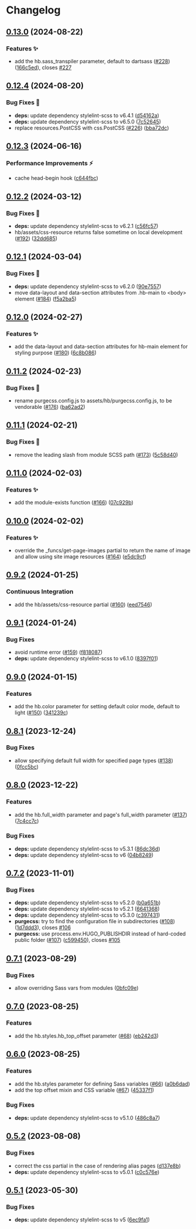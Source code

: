 # Changelog

## [0.13.0](https://github.com/hbstack/hb/compare/v0.12.4...v0.13.0) (2024-08-22)


### Features ✨

* add the hb.sass_transpiler parameter, default to dartsass ([#228](https://github.com/hbstack/hb/issues/228)) ([166c5ed](https://github.com/hbstack/hb/commit/166c5edc62039b4163a6ebc3edbb1e715b8b1e41)), closes [#227](https://github.com/hbstack/hb/issues/227)

## [0.12.4](https://github.com/hbstack/hb/compare/v0.12.3...v0.12.4) (2024-08-20)


### Bug Fixes 🐞

* **deps:** update dependency stylelint-scss to v6.4.1 ([d54162a](https://github.com/hbstack/hb/commit/d54162acdbeef8fa9130fe56e0b6ede267f6f765))
* **deps:** update dependency stylelint-scss to v6.5.0 ([7c52645](https://github.com/hbstack/hb/commit/7c526453e140bf689d21ed6f62fcc71eb839ab85))
* replace resources.PostCSS with css.PostCSS ([#226](https://github.com/hbstack/hb/issues/226)) ([bba72dc](https://github.com/hbstack/hb/commit/bba72dccedcaee8fa7fd6c06b8da31043e1f42ab))

## [0.12.3](https://github.com/hbstack/hb/compare/v0.12.2...v0.12.3) (2024-06-16)


### Performance Improvements ⚡️

* cache head-begin hook ([c644fbc](https://github.com/hbstack/hb/commit/c644fbca4e9ff9acb92f9a2c10ac95704ba54e76))

## [0.12.2](https://github.com/hbstack/hb/compare/v0.12.1...v0.12.2) (2024-03-12)


### Bug Fixes 🐞

* **deps:** update dependency stylelint-scss to v6.2.1 ([c56fc57](https://github.com/hbstack/hb/commit/c56fc57793c78d314229a0f945783954c9ccad2b))
* hb/assets/css-resource returns false sometime on local development ([#192](https://github.com/hbstack/hb/issues/192)) ([32dd685](https://github.com/hbstack/hb/commit/32dd685874399935c2fc5762883df3ef569f8a0e))

## [0.12.1](https://github.com/hbstack/hb/compare/v0.12.0...v0.12.1) (2024-03-04)


### Bug Fixes 🐞

* **deps:** update dependency stylelint-scss to v6.2.0 ([90e7557](https://github.com/hbstack/hb/commit/90e75576a7c516fcf6fdbf562839fc9d23be394b))
* move data-layout and data-section attributes from .hb-main to &lt;body&gt; element ([#184](https://github.com/hbstack/hb/issues/184)) ([f5a2ba5](https://github.com/hbstack/hb/commit/f5a2ba5f04c7b82d63ef986768340b64c2fa805b))

## [0.12.0](https://github.com/hbstack/hb/compare/v0.11.2...v0.12.0) (2024-02-27)


### Features ✨

* add the data-layout and data-section attributes for hb-main element for styling purpose ([#180](https://github.com/hbstack/hb/issues/180)) ([6c8b086](https://github.com/hbstack/hb/commit/6c8b0864482ad5e993163d739a67da4f8a08afc2))

## [0.11.2](https://github.com/hbstack/hb/compare/v0.11.1...v0.11.2) (2024-02-23)


### Bug Fixes 🐞

* rename purgecss.config.js to assets/hb/purgecss.config.js, to be vendorable ([#176](https://github.com/hbstack/hb/issues/176)) ([ba62ad2](https://github.com/hbstack/hb/commit/ba62ad2da403e665aad27872138d9112d9b028d4))

## [0.11.1](https://github.com/hbstack/hb/compare/v0.11.0...v0.11.1) (2024-02-21)


### Bug Fixes 🐞

* remove the leading slash from module SCSS path ([#173](https://github.com/hbstack/hb/issues/173)) ([5c58d40](https://github.com/hbstack/hb/commit/5c58d40a8b69f711b20fc8ffa30e11ac28af4f4e))

## [0.11.0](https://github.com/hbstack/hb/compare/v0.10.0...v0.11.0) (2024-02-03)


### Features ✨

* add the module-exists function ([#166](https://github.com/hbstack/hb/issues/166)) ([07c929b](https://github.com/hbstack/hb/commit/07c929b1db6fab0b37737bcbfb9c1dabbe21342b))

## [0.10.0](https://github.com/hbstack/hb/compare/v0.9.2...v0.10.0) (2024-02-02)


### Features ✨

* override the _funcs/get-page-images partial to return the name of image and allow using site image resources ([#164](https://github.com/hbstack/hb/issues/164)) ([e5dc9cf](https://github.com/hbstack/hb/commit/e5dc9cf896b0b3880a39ef2aa5fa90371355311c))

## [0.9.2](https://github.com/hbstack/hb/compare/v0.9.1...v0.9.2) (2024-01-25)


### Continuous Integration

* add the hb/assets/css-resource partial ([#160](https://github.com/hbstack/hb/issues/160)) ([eed7546](https://github.com/hbstack/hb/commit/eed75468180c72df0906758808206944a51b432b))

## [0.9.1](https://github.com/hbstack/hb/compare/v0.9.0...v0.9.1) (2024-01-24)


### Bug Fixes

* avoid runtime error ([#159](https://github.com/hbstack/hb/issues/159)) ([f818087](https://github.com/hbstack/hb/commit/f818087bb63416cc45eb7da856cc49b82e2c4cc8))
* **deps:** update dependency stylelint-scss to v6.1.0 ([8397f01](https://github.com/hbstack/hb/commit/8397f010a5fa0475f7bf31f895b93744f2286224))

## [0.9.0](https://github.com/hbstack/hb/compare/v0.8.1...v0.9.0) (2024-01-15)


### Features

* add the hb.color parameter for setting default color mode, default to light ([#150](https://github.com/hbstack/hb/issues/150)) ([341239c](https://github.com/hbstack/hb/commit/341239c1a8798b544393762117ad819a49746701))

## [0.8.1](https://github.com/hbstack/hb/compare/v0.8.0...v0.8.1) (2023-12-24)


### Bug Fixes

* allow specifying default full width for specified page types ([#138](https://github.com/hbstack/hb/issues/138)) ([0fcc5bc](https://github.com/hbstack/hb/commit/0fcc5bc339486d29509d0146b59083fca0826135))

## [0.8.0](https://github.com/hbstack/hb/compare/v0.7.2...v0.8.0) (2023-12-22)


### Features

* add the hb.full_width parameter and page's full_width parameter ([#137](https://github.com/hbstack/hb/issues/137)) ([7c4cc7c](https://github.com/hbstack/hb/commit/7c4cc7cf5b6e33c66c82dabab9e235de4aa815b7))


### Bug Fixes

* **deps:** update dependency stylelint-scss to v5.3.1 ([86dc36d](https://github.com/hbstack/hb/commit/86dc36dacd527d9587f137b78a90e363b5d5a75b))
* **deps:** update dependency stylelint-scss to v6 ([04b8249](https://github.com/hbstack/hb/commit/04b824938cc48b2c73faaad0186ae4963c84e88b))

## [0.7.2](https://github.com/hbstack/hb/compare/v0.7.1...v0.7.2) (2023-11-01)


### Bug Fixes

* **deps:** update dependency stylelint-scss to v5.2.0 ([b0a651b](https://github.com/hbstack/hb/commit/b0a651b1f6e37013bd226f512f0008ef3e09b04d))
* **deps:** update dependency stylelint-scss to v5.2.1 ([6641368](https://github.com/hbstack/hb/commit/6641368ba69acf8edb6f922529ef1115b6e6b73a))
* **deps:** update dependency stylelint-scss to v5.3.0 ([c397431](https://github.com/hbstack/hb/commit/c39743112412d7622c9a0e2a2d3e7450beb1411c))
* **purgecss:** try to find the configuration file in subdirectories ([#108](https://github.com/hbstack/hb/issues/108)) ([1d7ddd3](https://github.com/hbstack/hb/commit/1d7ddd30f31240f6ab55b5fd6d8e2d08cacc194b)), closes [#106](https://github.com/hbstack/hb/issues/106)
* **purgecss:** use process.env.HUGO_PUBLISHDIR instead of hard-coded public folder ([#107](https://github.com/hbstack/hb/issues/107)) ([c599450](https://github.com/hbstack/hb/commit/c599450f3fb9cd826d57eb1e4ad2c336168dc298)), closes [#105](https://github.com/hbstack/hb/issues/105)

## [0.7.1](https://github.com/hbstack/hb/compare/v0.7.0...v0.7.1) (2023-08-29)


### Bug Fixes

* allow overriding Sass vars from modules ([0bfc09e](https://github.com/hbstack/hb/commit/0bfc09e43806867b58a83505fdfd85c9067aa94e))

## [0.7.0](https://github.com/hbstack/hb/compare/v0.6.0...v0.7.0) (2023-08-25)


### Features

* add the hb.styles.hb_top_offset parameter ([#68](https://github.com/hbstack/hb/issues/68)) ([eb242d3](https://github.com/hbstack/hb/commit/eb242d30e4b0a978df9c4e27fd3e28f7d80e086a))

## [0.6.0](https://github.com/hbstack/hb/compare/v0.5.2...v0.6.0) (2023-08-25)


### Features

* add the hb.styles parameter for defining Sass variables ([#66](https://github.com/hbstack/hb/issues/66)) ([a0b6dad](https://github.com/hbstack/hb/commit/a0b6dad482bec2afcde0570d6ca22c5e837f28aa))
* add the top offset mixin and CSS variable ([#67](https://github.com/hbstack/hb/issues/67)) ([45337f1](https://github.com/hbstack/hb/commit/45337f1d54c4627df4bfd90a6d1262602aeb323d))


### Bug Fixes

* **deps:** update dependency stylelint-scss to v5.1.0 ([486c8a7](https://github.com/hbstack/hb/commit/486c8a7b4352d1d7422b068d4a79a208fed033e5))

## [0.5.2](https://github.com/hbstack/hb/compare/v0.5.1...v0.5.2) (2023-08-08)


### Bug Fixes

* correct the css partial in the case of rendering alias pages ([d137e8b](https://github.com/hbstack/hb/commit/d137e8b73944f495570cf7189a0e3d2033dbf322))
* **deps:** update dependency stylelint-scss to v5.0.1 ([c0c576e](https://github.com/hbstack/hb/commit/c0c576e43ad44955fcd6898a97b7bd81e611cc58))

## [0.5.1](https://github.com/hbstack/hb/compare/v0.5.0...v0.5.1) (2023-05-30)


### Bug Fixes

* **deps:** update dependency stylelint-scss to v5 ([6ec9fa1](https://github.com/hbstack/hb/commit/6ec9fa181329df64d7b3f5bfc6b6ffd4277824b7))
